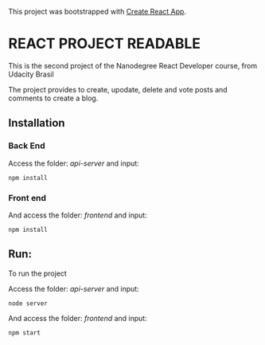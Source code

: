 This project was bootstrapped with [Create React App](https://github.com/facebook/create-react-app).

# REACT PROJECT READABLE

This is the second project of the Nanodegree React Developer course, from Udacity Brasil

The project provides to create, upodate, delete and vote posts and comments to create a blog. 

## Installation

### Back End

Access the folder: *api-server*
and input: 

`npm install`

### Front end 

And access the folder: *frontend*
and input: 

`npm install`

## Run:

To run the project

Access the folder: *api-server*
and input: 

`node server`

And access the folder: *frontend*
and input: 

`npm start`